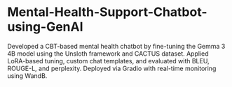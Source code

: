 # Mental-Health-Support-Chatbot-using-GenAI
Developed a CBT-based mental health chatbot by fine-tuning the Gemma 3 4B model using the Unsloth framework and CACTUS dataset. Applied LoRA-based tuning, custom chat templates, and evaluated with BLEU, ROUGE-L, and perplexity. Deployed via Gradio with real-time monitoring using WandB.
